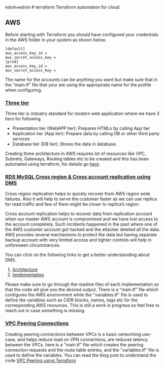 edvin≈edvin # terraform
Terraform automation for cloud
## AWS

Before starting with Terraform you should have configured your credentials in the AWS folder in your system as shown below.

```
[default]
aws_access_key_id = 
aws_secret_access_key = 
[prod]
aws_access_key_id =
aws_secret_access_key =
```

The name for the accounts can be anything you want but make sure that in the "main.tf" file that your are using the appropriate name for the profile when configuring.

### [Three tier](https://github.com/tensult/terraform/blob/master/aws/three-tier)
Three tier is industry standard for modern web application where we have 3 tiers for following
* Presentation tier (WebAPP tier): Prepares HTMLs by calling App tier
* Application tier (App tier): Prepare data by calling DB or other third party services
* Database tier (DB tier): Stores the data in database.

Creating three architecture in AWS requires lot of resources like VPC, Subnets, Gateways, Routing tables etc to be created and this has been automated using terraform, for details go [here](https://github.com/tensult/terraform/blob/master/aws/three-tier/README.md).

### [RDS MySQL Cross region & Cross account replication using DMS](https://github.com/tensult/terraform/blob/master/aws/mysql_dms)

Cross region replication helps to quickly recover from AWS region wide failures. Also it will help to serve the customer faster as we can use replica for read traffic and few of them might be closer to replica’s region.

Cross account replication helps to recover data from replication account when our master AWS account is compromised and we have lost access to the account completely. Such incidents happened in the past where one of the AWS customer account got hacked and the attacker deleted all the data. AWS provides several mechanisms to protect the data but having separate backup account with very limited access and tighter controls will help in unforeseen circumstances.

You can click on the following links to get a better understanding about DMS.
1. [Architecture](https://medium.com/tensult/cross-account-and-cross-region-rds-mysql-db-replication-part-1-55d307c7ae65)
2.  [Implementation](https://medium.com/tensult/cross-account-and-cross-region-rds-mysql-db-replication-part-1-55d307c7ae65) 

Please make sure to go through the readme files of each implementation so that the code wll give you the desired output. There is a "main.tf" file which configures the AWS environment while the "variables.tf" file is used to define the variables such as CIDR blocks, names, tags etc for the corresponding AWS resources. This is still a work in progress so feel free to reach out in case something is missing.

### [VPC Peering Connections](https://github.com/tensult/terraform/tree/master/aws/vpc-peering-connection)
Creating peering connections between VPCs is a basic networking use-case, and helps reduce load on VPN connections, are reduces latency between the VPCs. here is a "main.tf" file which creates the peering connection requests and the route table entries, and the "variables.tf" file is used to define the variables. You can read the blog post to understand the code [VPC Peering using Terraform](https://medium.com/tensult/vpc-peering-using-terraform-105d554ed04d)

